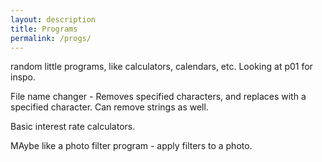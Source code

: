 ```yaml
---
layout: description
title: Programs
permalink: /progs/
---
```


random little programs, like calculators, calendars, etc. Looking at p01 for inspo.

File name changer - Removes specified characters, and replaces with a specified character. Can remove strings as well.

Basic interest rate calculators.

MAybe like a photo filter program - apply filters to a photo.
